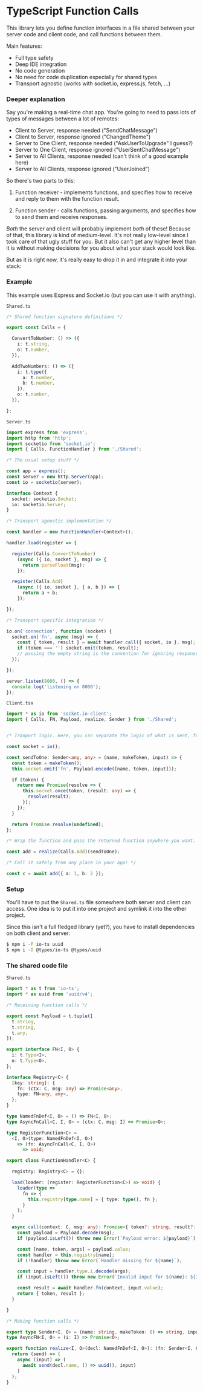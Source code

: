 # TypeScript Function Calls

This library lets you define function interfaces in a file shared between your server code and client code, and call functions between them.

Main features:

- Full type safety
- Deep IDE integration
- No code generation
- No need for code duplication especially for shared types
- Transport agnostic (works with socket.io, express.js, fetch, ...)

### Deeper explanation

Say you're making a real-time chat app. You're going to need to pass lots of types of messages between a lot of remotes:

- Client to Server, response needed ("SendChatMessage")
- Client to Server, response ignored ("ChangedTheme")
- Server to One Client, response needed ("AskUserToUpgrade" I guess?)
- Server to One Client, response ignored ("UserSentChatMessage")
- Server to All Clients, response needed (can't think of a good example here)
- Server to All Clients, response ignored ("UserJoined")

So there's two parts to this:

1. Function receiver - implements functions, and specifies how to receive and reply to them with the function result.

2. Function sender - calls functions, passing arguments, and specifies how to send them and receive responses.

*Both* the server and client will probably implement *both* of these! Because of that, this library is kind of medium-level. It's not really low-level since  I took care of that ugly stuff for you. But it also can't get any higher level than it is without making decisions for you about what your stack would look like.

But as it is right now, it's really easy to drop it in and integrate it into your stack:

### Example

This example uses Express and Socket.io (but you can use it with anything).

`Shared.ts`

```typescript
/* Shared function signature definitions */

export const Calls = {

  ConvertToNumber: () => ({
    i: t.string,
    o: t.number,
  }),

  AddTwoNumbers: () => ({
    i: t.type({
      a: t.number,
      b: t.number,
    }),
    o: t.number,
  }),

};
```

`Server.ts`

```typescript
import express from 'express';
import http from 'http';
import socketio from 'socket.io';
import { Calls, FunctionHandler } from './Shared';

/* The usual setup stuff */

const app = express();
const server = new http.Server(app);
const io = socketio(server);

interface Context {
  socket: socketio.Socket;
  io: socketio.Server;
}

/* Transport agnostic implementation */

const handler = new FunctionHandler<Context>();

handler.load(register => {

  register(Calls.ConvertToNumber)
    (async ({ io, socket }, msg) => {
      return parseFloat(msg);
    });

  register(Calls.Add)
    (async ({ io, socket }, { a, b }) => {
      return a + b;
    });

});

/* Transport specific integration */

io.on('connection', function (socket) {
  socket.on('fn', async (msg) => {
    const { token, result } = await handler.call({ socket, io }, msg);
    if (token === '') socket.emit(token, result);
    // passing the empty string is the convention for ignoring responses
  });

});

server.listen(8000, () => {
  console.log('listening on 8000');
});
```

`Client.tsx`

```typescript
import * as io from 'socket.io-client';
import { Calls, FN, Payload, realize, Sender } from './Shared';


/* Tranport logic. Here, you can separate the logic of what is sent, from how it's sent and who it's sent to. Create as many types of functions as you need for this job. */

const socket = io();

const sendToOne: Sender<any, any> = (name, makeToken, input) => {
  const token = makeToken();
  this.socket.emit('fn', Payload.encode([name, token, input]));

  if (token) {
    return new Promise(resolve => {
      this.socket.once(token, (result: any) => {
        resolve(result);
      });
    });
  }

  return Promise.resolve(undefined);
};

/* Wrap the function and pass the returned function anywhere you want. */

const add = realize(Calls.Add)(sendToOne);

/* Call it safely from any place in your app! */

const c = await add({ a: 1, b: 2 });
```

### Setup

You'll have to put the `Shared.ts` file somewhere both server and client can access. One idea is to put it into one project and symlink it into the other project.

Since this isn't a full fledged library (yet?), you have to install dependencies on both client and server:

```sh
$ npm i -P io-ts uuid
$ npm i -D @types/io-ts @types/uuid
```

### The shared code file

`Shared.ts`

```typescript
import * as t from 'io-ts';
import * as uuid from 'uuid/v4';

/* Receiving function calls */

export const Payload = t.tuple([
  t.string,
  t.string,
  t.any,
]);

export interface FN<I, O> {
  i: t.Type<I>,
  o: t.Type<O>,
};

interface Registry<C> {
  [key: string]: {
    fn: (ctx: C, msg: any) => Promise<any>,
    type: FN<any, any>,
  };
}

type NamedFnDef<I, O> = () => FN<I, O>;
type AsyncFnCall<C, I, O> = (ctx: C, msg: I) => Promise<O>;

type RegisterFunction<C> =
  <I, O>(type: NamedFnDef<I, O>)
    => (fn: AsyncFnCall<C, I, O>)
      => void;

export class FunctionHandler<C> {

  registry: Registry<C> = {};

  load(loader: (register: RegisterFunction<C>) => void) {
    loader(type =>
      fn => {
        this.registry[type.name] = { type: type(), fn };
      }
    );
  }

  async call(context: C, msg: any): Promise<{ token?: string, result?: any }> {
    const payload = Payload.decode(msg);
    if (payload.isLeft()) throw new Error(`Payload error: ${payload}`);

    const [name, token, args] = payload.value;
    const handler = this.registry[name];
    if (!handler) throw new Error(`Handler missing for ${name}`);

    const input = handler.type.i.decode(args);
    if (input.isLeft()) throw new Error(`Invalid input for ${name}: ${input}`);

    const result = await handler.fn(context, input.value);
    return { token, result };
  }

}

/* Making function calls */

export type Sender<I, O> = (name: string, makeToken: () => string, input: I) => Promise<O>;
type AsyncFN<I, O> = (i: I) => Promise<O>;

export function realize<I, O>(decl: NamedFnDef<I, O>): (fn: Sender<I, O>) => AsyncFN<I, O> {
  return (send) => (
    async (input) => (
      await send(decl.name, () => uuid(), input)
    )
  );
}
```
